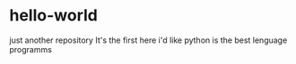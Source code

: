 # hello-world
just another repository
It's the first here
i'd like python is the best lenguage programms
